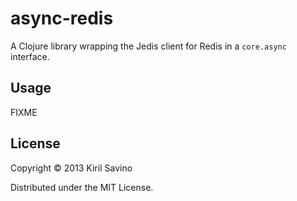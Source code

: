 # async-redis

A Clojure library wrapping the Jedis client for Redis in a `core.async` interface.

## Usage

FIXME

## License

Copyright © 2013 Kiril Savino

Distributed under the MIT License.
